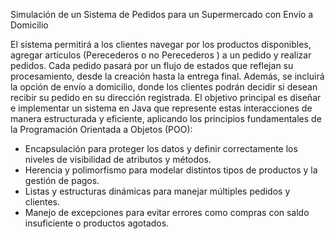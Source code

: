 Simulación de un Sistema de Pedidos para un Supermercado con Envío
a Domicilio

El sistema permitirá a los clientes navegar por los productos disponibles, agregar artículos
(Perecederos o no Perecederos ) a un pedido y realizar pedidos. Cada pedido pasará por un
flujo de estados que reflejan su procesamiento, desde la creación hasta la entrega final. 
Además, se incluirá la opción de envío a domicilio, donde los clientes podrán decidir si
desean recibir su pedido en su dirección registrada. 
El objetivo principal es diseñar e implementar un sistema en Java que represente estas
interacciones de manera estructurada y eficiente, aplicando los principios fundamentales de
la Programación Orientada a Objetos (POO):
- Encapsulación para proteger los datos y definir correctamente los niveles de visibilidad
de atributos y métodos.
- Herencia y polimorfismo para modelar distintos tipos de productos y la gestión de
pagos.
- Listas y estructuras dinámicas para manejar múltiples pedidos y clientes.
-  Manejo de excepciones para evitar errores como compras con saldo insuficiente o
productos agotados. 
